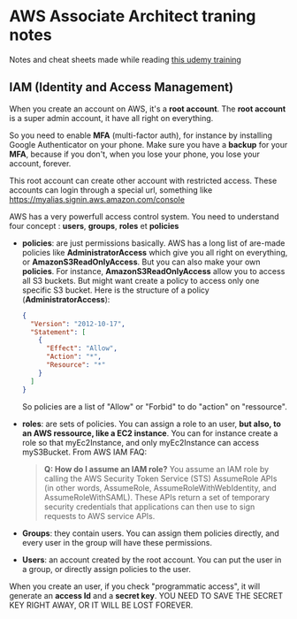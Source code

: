 # AWS Associate Architect traning notes

Notes and cheat sheets made while reading [this udemy training](https://www.udemy.com/course/aws-certified-solutions-architect-associate)

## IAM (Identity and Access Management)

When you create an account on AWS, it's a **root account**. The **root account** is a super admin account, it have all right on everything.

So you need to enable **MFA** (multi-factor auth), for instance by installing Google Authenticator on your phone. Make sure you have a **backup** for your **MFA**, because if you don't, when you lose your phone, you lose your account, forever.

This root account can create other account with restricted access. These accounts can login through a special url, something like https://myalias.signin.aws.amazon.com/console

AWS has a very powerfull access control system.
You need to understand four concept : **users**, **groups**, **roles** et **policies**

- **policies**: are just permissions basically. AWS has a long list of are-made policies like **AdministratorAccess** which give you all right on everything, or **AmazonS3ReadOnlyAccess**. But you can also make your own **policies**. For instance, **AmazonS3ReadOnlyAccess** allow you to access all S3 buckets. But might want create a policy to access only one specific S3 bucket.
  Here is the structure of a policy (**AdministratorAccess**):

  ```json
  {
    "Version": "2012-10-17",
    "Statement": [
      {
        "Effect": "Allow",
        "Action": "*",
        "Resource": "*"
      }
    ]
  }
  ```

  So policies are a list of "Allow" or "Forbid" to do "action" on "ressource".

- **roles**: are sets of policies. You can assign a role to an user, **but also, to an AWS ressource, like a EC2 instance**. You can for instance create a role so that myEc2Instance, and only myEc2Instance can access myS3Bucket.
  From AWS IAM FAQ:

  > **Q: How do I assume an IAM role?**
  > You assume an IAM role by calling the AWS Security Token Service (STS) AssumeRole APIs (in other words, AssumeRole, AssumeRoleWithWebIdentity, and AssumeRoleWithSAML). These APIs return a set of temporary security credentials that applications can then use to sign requests to AWS service APIs.

- **Groups**: they contain users. You can assign them policies directly, and every user in the group will have these permissions.

- **Users**: an account created by the root account. You can put the user in a group, or directly assign policies to the user.

When you create an user, if you check "programmatic access", it will generate an **access Id** and a **secret key**. YOU NEED TO SAVE THE SECRET KEY RIGHT AWAY, OR IT WILL BE LOST FOREVER.

